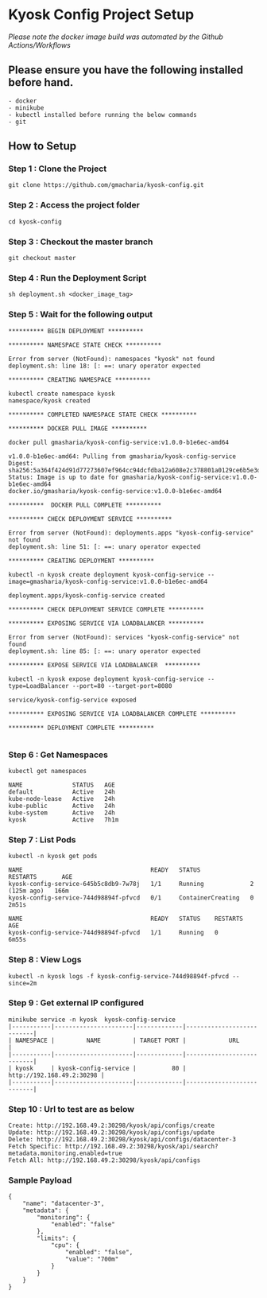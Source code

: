 # Kyosk Config Project Setup

*Please note the docker image build was automated by the Github Actions/Workflows*
## Please ensure you have the following installed before hand.
    - docker
    - minikube
    - kubectl installed before running the below commands
    - git
## How to Setup
### Step 1 : Clone the Project
```
git clone https://github.com/gmacharia/kyosk-config.git
```
### Step 2 : Access the project folder
```
cd kyosk-config
```
### Step 3 : Checkout the master branch
```
git checkout master
```
### Step 4 : Run the Deployment Script
```
sh deployment.sh <docker_image_tag>
```
### Step 5 :  Wait for the following output
```
********** BEGIN DEPLOYMENT **********

********** NAMESPACE STATE CHECK **********

Error from server (NotFound): namespaces "kyosk" not found
deployment.sh: line 18: [: ==: unary operator expected

********** CREATING NAMESPACE **********

kubectl create namespace kyosk
namespace/kyosk created

********** COMPLETED NAMESPACE STATE CHECK **********

********** DOCKER PULL IMAGE **********

docker pull gmasharia/kyosk-config-service:v1.0.0-b1e6ec-amd64

v1.0.0-b1e6ec-amd64: Pulling from gmasharia/kyosk-config-service
Digest: sha256:5a364f424d91d77273607ef964cc94dcfdba12a608e2c378801a0129ce6b5e3d
Status: Image is up to date for gmasharia/kyosk-config-service:v1.0.0-b1e6ec-amd64
docker.io/gmasharia/kyosk-config-service:v1.0.0-b1e6ec-amd64

**********  DOCKER PULL COMPLETE **********

********** CHECK DEPLOYMENT SERVICE **********

Error from server (NotFound): deployments.apps "kyosk-config-service" not found
deployment.sh: line 51: [: ==: unary operator expected

********** CREATING DEPLOYMENT **********

kubectl -n kyosk create deployment kyosk-config-service --image=gmasharia/kyosk-config-service:v1.0.0-b1e6ec-amd64

deployment.apps/kyosk-config-service created

********** CHECK DEPLOYMENT SERVICE COMPLETE **********

********** EXPOSING SERVICE VIA LOADBALANCER **********

Error from server (NotFound): services "kyosk-config-service" not found
deployment.sh: line 85: [: ==: unary operator expected

********** EXPOSE SERVICE VIA LOADBALANCER  **********

kubectl -n kyosk expose deployment kyosk-config-service --type=LoadBalancer --port=80 --target-port=8080

service/kyosk-config-service exposed

********** EXPOSING SERVICE VIA LOADBALANCER COMPLETE **********

********** DEPLOYMENT COMPLETE **********


```

### Step 6 : Get Namespaces  
```
kubectl get namespaces

NAME              STATUS   AGE
default           Active   24h
kube-node-lease   Active   24h
kube-public       Active   24h
kube-system       Active   24h
kyosk             Active   7h1m
```
### Step 7 : List Pods 
```
kubectl -n kyosk get pods

NAME                                    READY   STATUS              RESTARTS       AGE
kyosk-config-service-645b5c8db9-7w78j   1/1     Running             2 (125m ago)   166m
kyosk-config-service-744d98894f-pfvcd   0/1     ContainerCreating   0              2m51s

NAME                                    READY   STATUS    RESTARTS   AGE
kyosk-config-service-744d98894f-pfvcd   1/1     Running   0          6m55s
```
### Step 8 : View Logs
```
kubectl -n kyosk logs -f kyosk-config-service-744d98894f-pfvcd --since=2m
```
### Step 9 : Get external IP configured
```
minikube service -n kyosk  kyosk-config-service
|-----------|----------------------|-------------|---------------------------|
| NAMESPACE |         NAME         | TARGET PORT |            URL            |
|-----------|----------------------|-------------|---------------------------|
| kyosk     | kyosk-config-service |          80 | http://192.168.49.2:30298 |
|-----------|----------------------|-------------|---------------------------|
```
### Step 10 : Url to test are as below
```
Create: http://192.168.49.2:30298/kyosk/api/configs/create
Update: http://192.168.49.2:30298/kyosk/api/configs/update
Delete: http://192.168.49.2:30298/kyosk/api/configs/datacenter-3
Fetch Specific: http://192.168.49.2:30298/kyosk/api/search?metadata.monitoring.enabled=true
Fetch All: http://192.168.49.2:30298/kyosk/api/configs
```
### Sample Payload
```
{
    "name": "datacenter-3",
    "metadata": {
        "monitoring": {
            "enabled": "false"
        },
        "limits": {
            "cpu": {
                "enabled": "false",
                "value": "700m"
            }
        }
    }
}
```





